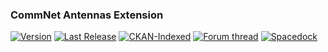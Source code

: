 ### CommNet Antennas Extension
[![Version](https://img.shields.io/github/release/yalov/CommNetAntennaExtension.svg?label=Version&colorB=4CC61E)](https://github.com/yalov/CommNetAntennaExtension/releases) 
[![Last Release](https://img.shields.io/github/release-date/yalov/CommNetAntennaExtension.svg?label=Last%20Release&colorB=99C611)](https://github.com/yalov/CommNetAntennaExtension/releases) 
[![CKAN-Indexed](https://img.shields.io/badge/CKAN-Indexed-yellowgreen.svg)](https://github.com/KSP-CKAN/CKAN) 
[![Forum thread](https://img.shields.io/badge/Link-Forum%20thread-blue.svg)](https://forum.kerbalspaceprogram.com/index.php?/topic/177292-*) 
[![Spacedock](https://img.shields.io/badge/Link-Spacedock-blue.svg)](https://spacedock.info/mod/1935)